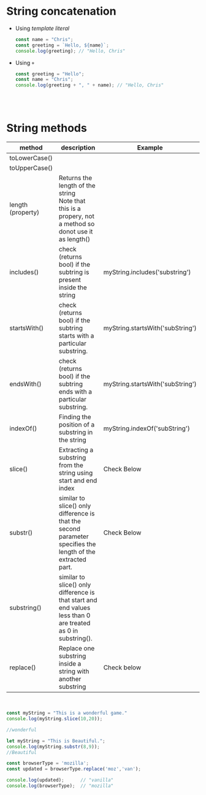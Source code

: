 # String concatenation

- Using *template literal*

    ```js
    const name = "Chris";
    const greeting = `Hello, ${name}`;
    console.log(greeting); // "Hello, Chris"
    ```
- Using `+`

    ```js
    const greeting = "Hello";
    const name = "Chris";
    console.log(greeting + ", " + name); // "Hello, Chris"
    ```

<br>
<br>

# String methods

| method | description | Example |
|---|---|---|
| toLowerCase() | | |
| toUpperCase() | | |
| length (property) | Returns the length of the string <br> Note that this is a propery, not a method so donot use it as length() |   |
| includes() | check (returns bool) if the subtring is present inside the string | myString.includes('substring') |
| startsWith() | check (returns bool) if the subtring starts with a particular substring.| myString.startsWith('subString') |
| endsWith()| check (returns bool) if the subtring ends with a particular substring.  | myString.startsWith('subString') |
| indexOf() | Finding the position of a substring in the string | myString.indexOf('subString')  |
| slice() | Extracting a substring from the string using start and end index | Check Below |
| substr() | similar to slice() only difference is that the second parameter specifies the length of the extracted part.| Check Below |
| substring() | similar to slice() only difference is that start and end values less than 0 are treated as 0 in substring(). | |
| replace() | Replace one substring inside a string with another substring | Check below |


<br>

```js
const myString = "This is a wonderful game."
console.log(myString.slice(10,20)); 

//wonderful
```

```js
let myString = "This is Beautiful.";
console.log(myString.substr(8,9));
//Beautiful
```


```js
const browserType = 'mozilla';
const updated = browserType.replace('moz','van');

console.log(updated);      // "vanilla"
console.log(browserType);  // "mozilla"
```
